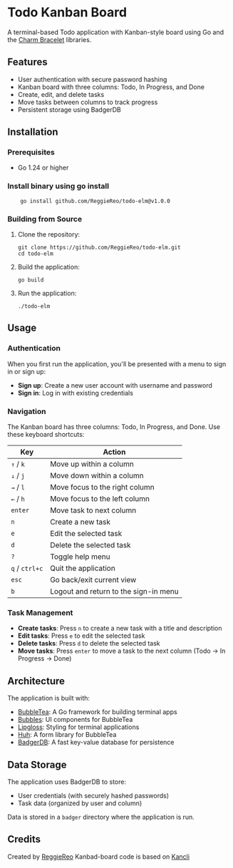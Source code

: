 # Todo Kanban Board

A terminal-based Todo application with Kanban-style board using Go and the [Charm Bracelet](https://github.com/charmbracelet) libraries.

## Features

- User authentication with secure password hashing
- Kanban board with three columns: Todo, In Progress, and Done
- Create, edit, and delete tasks
- Move tasks between columns to track progress
- Persistent storage using BadgerDB

## Installation

### Prerequisites

- Go 1.24 or higher
### Install binary using go install
```
    go install github.com/ReggieReo/todo-elm@v1.0.0
```

### Building from Source

1. Clone the repository:

   ```
   git clone https://github.com/ReggieReo/todo-elm.git
   cd todo-elm
   ```

2. Build the application:

   ```
   go build
   ```

3. Run the application:
   ```
   ./todo-elm
   ```

## Usage

### Authentication

When you first run the application, you'll be presented with a menu to sign in or sign up:

- **Sign up**: Create a new user account with username and password
- **Sign in**: Log in with existing credentials

### Navigation

The Kanban board has three columns: Todo, In Progress, and Done. Use these keyboard shortcuts:

| Key            | Action                                |
| -------------- | ------------------------------------- |
| `↑` / `k`      | Move up within a column               |
| `↓` / `j`      | Move down within a column             |
| `→` / `l`      | Move focus to the right column        |
| `←` / `h`      | Move focus to the left column         |
| `enter`        | Move task to next column              |
| `n`            | Create a new task                     |
| `e`            | Edit the selected task                |
| `d`            | Delete the selected task              |
| `?`            | Toggle help menu                      |
| `q` / `ctrl+c` | Quit the application                  |
| `esc`          | Go back/exit current view             |
| `b`            | Logout and return to the sign-in menu |

### Task Management

- **Create tasks**: Press `n` to create a new task with a title and description
- **Edit tasks**: Press `e` to edit the selected task
- **Delete tasks**: Press `d` to delete the selected task
- **Move tasks**: Press `enter` to move a task to the next column (Todo → In Progress → Done)

## Architecture

The application is built with:

- [BubbleTea](https://github.com/charmbracelet/bubbletea): A Go framework for building terminal apps
- [Bubbles](https://github.com/charmbracelet/bubbles): UI components for BubbleTea
- [Lipgloss](https://github.com/charmbracelet/lipgloss): Styling for terminal applications
- [Huh](https://github.com/charmbracelet/huh): A form library for BubbleTea
- [BadgerDB](https://github.com/dgraph-io/badger): A fast key-value database for persistence

## Data Storage

The application uses BadgerDB to store:

- User credentials (with securely hashed passwords)
- Task data (organized by user and column)

Data is stored in a `badger` directory where the application is run.


## Credits

Created by [ReggieReo](https://github.com/ReggieReo)
Kanbad-board code is based on [Kancli](https://github.com/charmbracelet/kancli/tree/main)
